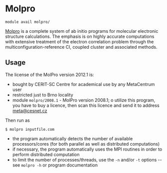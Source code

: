 # Molpro

    module avail molpro/

[Molpro](https://www.molpro.net/) is a complete system of ab initio programs for molecular electronic structure calculations. The emphasis is on highly accurate computations with extensive treatment of the electron correlation problem through the multiconfiguration-reference CI, coupled cluster and associated methods.

## Usage

The license of the MolPro version 2012.1 is:

- bought by CERIT-SC Centre for academical use by any MetaCentrum user
- restricted just to Brno locality
- module `molpro/2008.1` - MolPro version 2008.1; o utilize this program, you have to buy a licence, then scan this licence and send it to address <meta@cesnet.cz>

Then run as

    $ molpro inputfile.com

- the program automatically detects the number of available processors/cores (for both parallel as well as distributed computations)
- if necessary, the program automatically uses the MPI routines in order to perform distributed computation
- to limit the number of processes/threads, use the `-n` and/or `-t` options -- see `molpro -h` or program documentation

